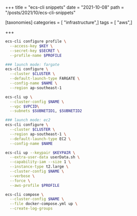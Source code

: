 +++
title = "ecs-cli snippets"
date = "2021-10-08"
path = "/posts/2021/10/ecs-cli-snippets"

[taxonomies]
categories = [ "infrastructure",]
tags = [ "aws",]

+++

```bash
ecs-cli configure profile \
  --access-key $KEY \
  --secret-key $SECRET \
  --profile-name $PROFILE

### launch mode: fargate
ecs-cli configure \
  --cluster $CLUSTER \
  --default-launch-type FARGATE \
  --config-name $NAME \
  --region ap-southeast-1

ecs-cli up \
  --cluster-config $NAME \
  --vpc $VPCID\
  --subnets $SUBNETID1, $SUBNETID2

### launch mode: ec2
ecs-cli configure \
  --cluster $CLUSTER \
  --region ap-southeast-1 \
  --default-launch-type EC2 \
  --config-name $NAME

ecs-cli up --keypair $KEYPAIR \
  --extra-user-data userData.sh \
  --capability-iam --size 1 \
  --instance-type t2.large \
  --cluster-config $NAME \
  --verbose \
  --force \
  --aws-profile $PROFILE

ecs-cli compose \
  --cluster-config $NAME \
  --file docker-compose.yml up \
  --create-log-groups
```
